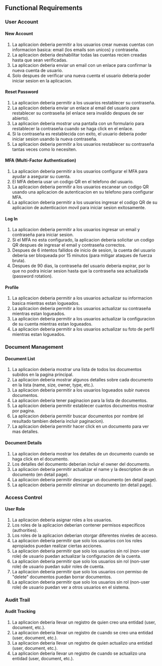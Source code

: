 

## Functional Requirements

### User Account

#### New Account
1. La aplicacion deberia permitir a los usuarios crear nuevas cuentas con informacion basica: email (los emails son unicos) y contraseña.
2. La aplicacion deberia deshabilitar todas las cuentas recien creadas hasta que sean verificadas.
3. La aplicacion deberia enviar un email con un enlace para confirmar la nueva cuenta de usuario.
4. Solo despues de verificar una nueva cuenta el usuario deberia poder iniciar sesion en la aplicacion.

#### Reset Password
1. La aplicacion deberia permitir a los usuarios restablecer su contraseña.
2. La aplicacion deberia enviar un enlace al email del usuario para restablecer su contraseña (el enlace sera invalido despues de ser abierto).
3. La aplicacion deberia mostrar una pantalla con un formulario para restablecer la contraseña cuando se haga click en el enlace.
4. Si la contraseña es restablecida con exito, el usuario deberia poder iniciar sesion usando la nueva contraseña.
5. La aplicacion deberia permitir a los usuarios restablecer su contraseña tantas veces como lo necesiten.

#### MFA (Multi-Factor Authentication)
1. La aplicacion deberia permitir a los usuarios configurar el MFA para ayudar a asegurar su cuenta.
2. El MFA deberia usar un codigo QR en el telefono del usuario.
3. La aplicacion deberia permitir a los usuarios escanear un codigo QR usando una aplicacion de autenticacion en su telefono para configurar MFA.
4. La aplicacion deberia permitir a los usuarios ingresar el codigo QR de su aplicacion de autenticacion movil para iniciar sesion exitosamente.

#### Log In
1. La aplicacion deberia permitir a los usuarios ingresar un email y contraseña para iniciar sesion.
2. Si el MFA no esta configurado, la aplicacion deberia solicitar un codigo QR despues de ingresar el email y contraseña correctos.
3. Despues de 6 intentos fallidos de inicio de sesion, la cuenta del usuario deberia ser bloqueada por 15 minutos (para mitigar ataques de fuerza bruta).
4. Despues de 90 dias, la contraseña del usuario deberia expirar, por lo que no podra iniciar sesion hasta que la contraseña sea actualizada (password rotation).

#### Profile
1. La aplicacion deberia permitir a los usuarios actualizar su informacion basica mientras estan logueados.
2. La aplicacion deberia permitir a los usuarios actualizar su contraseña mientras estan logueados.
3. La aplicacion deberia permitir a los usuarios actualizar la configuracion de su cuenta mientras estan logueados.
4. La aplicacion deberia permitir a los usuarios actualizar su foto de perfil mientras estan logueados.

### Document Management

#### Document List
1. La aplicacion deberia mostrar una lista de todos los documentos subidos en la pagina principal.
2. La aplicacion deberia mostrar algunos detalles sobre cada documento en la lista (name, size, owner, type, etc.).
3. La aplicacion deberia permitir a los usuarios logueados subir nuevos documentos.
4. La aplicacion deberia tener paginacion para la lista de documentos.
5. La aplicacion deberia permitir establecer cuantos documentos mostrar por pagina.
6. La aplicacion deberia permitir buscar documentos por nombre (el resultado tambien deberia incluir paginacion).
7. La aplicacion deberia permitir hacer click en un documento para ver mas detalles.

#### Document Details
1. La aplicacion deberia mostrar los detalles de un documento cuando se haga click en el documento.
2. Los detalles del documento deberian incluir el owner del documento.
3. La aplicacion deberia permitir actualizar el name y la description de un documento (en detail page).
4. La aplicacion deberia permitir descargar un documento (en detail page).
5. La aplicacion deberia permitir eliminar un documento (en detail page).

### Access Control

#### User Role
1. La aplicacion deberia asignar roles a los usuarios.
2. Los roles de la aplicacion deberian contener permisos especificos (authorities).
3. Los roles de la aplicacion deberian otorgar diferentes niveles de acceso.
4. La aplicacion deberia permitir que solo los usuarios con los roles apropiados puedan realizar ciertas acciones.
5. La aplicacion deberia permitir que solo los usuarios sin rol (non-user role) de usuario puedan actualizar la configuracion de la cuenta.
6. La aplicacion deberia permitir que solo los usuarios sin rol (non-user role) de usuario puedan subir roles de cuenta.
7. La aplicacion deberia permitir que solo los usuarios con permiso de "delete" documentos puedan borrar documentos.
8. La aplicacion deberia permitir que solo los usuarios sin rol (non-user role) de usuario puedan ver a otros usuarios en el sistema.

### Audit Trail

#### Audit Tracking
1. La aplicacion deberia llevar un registro de quien creo una entidad (user, document, etc.).
2. La aplicacion deberia llevar un registro de cuando se creo una entidad (user, document, etc.).
3. La aplicacion deberia llevar un registro de quien actualizo una entidad (user, document, etc.).
4. La aplicacion deberia llevar un registro de cuando se actualizo una entidad (user, document, etc.).








